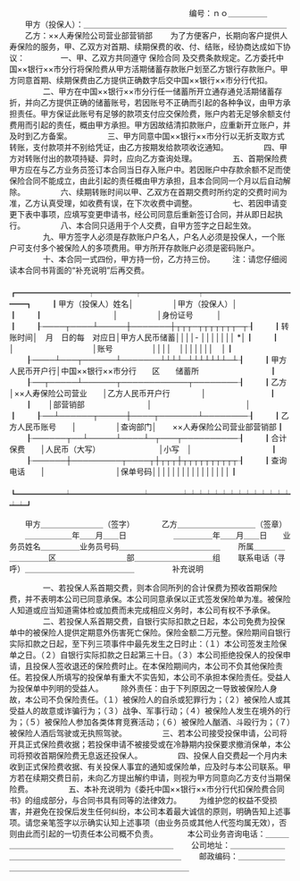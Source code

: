 
 


　　　　　　　　　　　　　　　　　　　　　　　编号：ｎｏ＿＿＿＿＿
　　甲方（投保人）：＿＿＿＿＿＿＿＿＿＿＿＿＿＿＿＿＿＿＿＿＿＿＿＿＿＿
　　乙方：××人寿保险公司营业部营销部
　　为了方便客户，长期向客户提供人寿保险的服务，甲、乙双方对首期、续期保费的收、付、结账，经协商达成如下协议：
　　
　　一、甲、乙双方共同遵守
保险合同
及交费条款规定。乙方委托中国××银行××市分行将保险费从甲方活期储蓄存款账户划至乙方银行存款账户。甲方同意首期、续期保费由乙方提供正确数字后交中国××银行××市分行代扣。
　　
　　二、甲方在中国××银行××市分行任一储蓄所开立通存通兑活期储蓄存折，并向乙方提供正确的储蓄账号，若因账号不正确而引起的各种争议，由甲方承担责任。甲方保证此账号有足够的款项支付应交保险费，账户内若无足够余额支付费用而引起的责任，概由甲方承担。甲方因故结清扣款账户，应重新开立账户，并及时到乙方备案。
　　
　　三、甲方同意中国××银行××市分行以无折支取方式转账，支付款项并不别给凭证，由乙方按期发给款项收讫通知。
　　
　　四、甲方对转账付出的款项持疑、异时，应向乙方查询处理。
　　
　　五、首期保险费甲方应在与乙方业务员签订本合同当日存入账户中。若因账户中存款余额不足而使保险合同不能成立，由此引起的责任概由甲方承担，且本合同同一个月以后自动解除。
　　
　　六、续期转账时间以甲、乙双方在首期交费时所约定的交费时间为准，乙方认真受理，如收费有误，在下次收费中调整。
　　
　　七、若因申请变更下表中事项，应填写变更申请书，经公司同意后重新签订合同，并从即日起执行。
　　
　　八、本合同只适用于个人交费，自甲方签字之日起生效。
　　
　　九、甲方签字人必须是存款账户户名人，户名人必须是投保人，一个账户可支付多个被保险人的多项费用。甲方所开存款账户必须是密码账户。
　　
　　十、本合同一式四份，甲方持一份，乙方持三份。
　　注：请您仔细阅读本合同书背面的“补充说明”后再交费。
　　
　　┏━━━━━━━━━┯━━━━━┯━━━━━━━┯━━━━━━━━━━━━━┓
　　┃甲方（投保人）姓名│　　　　　│甲方（投保人）│　　　　　　　　　　　　　┃
　　┃　　　　　　　　　│　　　　　│身份证号　　　│　　　　　　　　　　　　　┃
　　┠────┬────┴─────┼───────┼┬┬┬─┬┬┬┬┬┬┬─┬┨
　　┃转账时间│　月　日的每　对应日│甲方人民币储蓄││││- │││││││ *│┃
　　┃　　　　│　　　　　　　　　　│账号　　　　　││││　│││││││　│┃
　　┠────┴───┬──────┴───────┴┴┴┴─┴┴┴┴┴┴┴─┴┨
　　┃甲方人民币开户行│中国××银行××市分行　　区　　储蓄所　　　　　　　　　┃
　　┠──┬─────┴──────┬────────────┬────────┨
　　┃乙方│××人寿保险公司营业　　│乙方人民币开户行　　　　│　　　　　　　　┃
　　┃　　│部营销部　　　　　　　　│　　　　　　　　　　　　│　　　　　　　　┃
　　┠──┴──────┬─────┼────┬───────┴────────┨
　　┃乙方人民币账号　　│　　　　　│查询部门│　　××人寿保险公司营业部营销部┃
　　┠──────┬──┴─────┴────┴─┬───┬──────────┨
　　┃合计保费　　│人民币（大写）　　　　　　　　│小写　│　　　　　　　　　　┃
　　┠──────┼─────────┬────┬┼┬┬┬┼┬┬┬┬┬┬┬┬┬┬┨
　　┃查询电话　　│　　　　　　　　　│保单号码││││││││││││││││┃
　　┗━━━━━━┷━━━━━━━━━┷━━━━┷┷┷┷┷┷┷┷┷┷┷┷┷┷┷┷┛
　　

　　甲方＿＿＿＿＿＿＿＿（签字）　　　　乙方＿＿＿＿＿＿＿＿＿＿（签章）
　　＿＿＿＿＿＿年＿＿月＿＿日　　　　　　＿＿＿＿＿年＿＿月＿＿日　　业务员姓名＿＿＿＿＿业务员号码＿＿＿＿＿＿＿＿＿＿＿＿＿
　　所属＿＿＿＿＿＿＿＿＿区＿＿＿＿＿＿＿＿＿部＿＿＿＿＿＿＿＿＿＿组
　　联系电话（寻呼）＿＿＿＿＿＿＿＿＿＿＿＿＿＿
　　
　　 
补充说明

　　
　　一、若投保人系首期交费，则本合同所列的合计保费为预收首期保险费，并不表明本公司已同意承保。本公司同意承保以正式签发保险单为准。被保险人知道或应当知道需体检或加费而未完成相应义务时，本公司有权不予承保。
　　
　　二、若投保人系首期交费，自银行实际扣款之日起，本公司免费为投保单中的被保险人提供定期意外伤害死亡保险。保险金额二万元整。保险期间自银行实际扣款之日起，至下列三项事件中最先发生之日时止：（１）本公司签发主险保单之日。（２）自银行实际扣款之日起第三十日。（３）本公司拒绝投保人的投保申请，且投保人签收退还的保险费时止。在本保险期间内，本公司不负其他保险责任。若投保人所填写的投保单有重大不实告知，本公司不承担本保险责任。受益人为投保单中列明的受益人。
　　除外责任：由于下列原因之一导致被保险人身故，本公司不负保险责任。（１）被保险人的自杀或犯罪行为；（２）被保险人或其受益人的故意或诈骗行为；（３）战争、军事行动；（４）被保险人发生在境外的行为；（５）被保险人参加各类体育竞赛活动；（６）被保险人酗酒、斗殴行为；（７）被保险人酒后驾驶或无执照驾驶。
　　
　　三、若本公司接受投保申请，公司将开具正式保险费收据；若投保申请不被接受或在冷静期内投保要求撤消保单，本公司将预收首期保险费无息返还投保人。
　　
　　四、投保人自交费起一个月内未收到正式保险费收据、有关投保人事宜的通知或保险单，应及时与本公司联系。甲方若在续期交费日前，未向乙方提出解约申请，则视为甲方同意向乙方支付当期保险费。
　　
　　五、本补充说明为《委托中国××银行××市分行代扣保险费合同书》的组成部分，与合同书具有同等的法律效力。
　　为维护您的权益不受损害，并避免在投保后发生任何纠纷，本公司本着最大诚信的原则，明确告知上述事项。请您亲笔签字以示确实认知上述事项（由业务员或其他人代签均属无效），否则由此而引起的一切责任本公司概不负责。　　
　　本公司业务咨询电话：＿＿＿＿＿＿＿＿＿＿＿＿＿＿＿＿＿＿＿＿＿＿＿＿
　　公司地址：＿＿＿＿＿＿＿＿＿＿＿＿＿＿＿＿＿＿＿＿＿＿＿＿＿＿＿＿＿
　　邮政编码：＿＿＿＿＿＿＿＿＿＿＿＿＿＿＿＿＿＿＿＿＿＿＿＿＿＿＿＿＿
　　 


 


 

 
 
 
 
 
  


  
 

  


  


  
 
 
 
 

